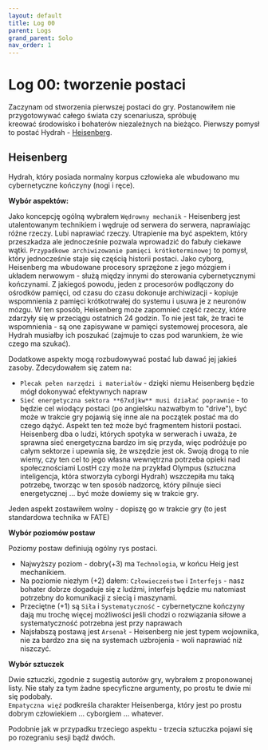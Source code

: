 ```yaml
---
layout: default
title: Log 00
parent: Logs
grand_parent: Solo
nav_order: 1
---
```


# Log 00: tworzenie postaci

Zaczynam od stworzenia pierwszej postaci do gry. Postanowiłem nie przygotowywać całego świata czy scenariusza, spróbuję kreować środowisko i bohaterów niezależnych na bieżąco.
Pierwszy pomysł to postać Hydrah - [Heisenberg](../characters#Heisenberg).

##  Heisenberg

Hydrah, który posiada normalny korpus człowieka ale wbudowano mu cybernetyczne kończyny (nogi i ręce).

**Wybór aspektów:**

Jako koncepcję ogólną wybrałem `Wędrowny mechanik` - Heisenberg jest utalentowanym technikiem i wędruje od serwera do serwera, naprawiając różne rzeczy. Lubi naprawiać rzeczy.
Utrapienie ma być aspektem, który przeszkadza ale jednocześnie pozwala wprowadzić do fabuły ciekawe wątki. 
`Przypadkowe archiwizowanie pamięci krótkoterminowej` to pomysł, który jednocześnie staje się częścią historii postaci. 
Jako cyborg, Heisenberg ma wbudowane procesory sprzężone z jego mózgiem i układem nerwowym - służą między innymi do sterowania cybernetycznymi kończynami. Z jakiegoś powodu, jeden z procesorów podłączony do ośrodków pamięci, od czasu do czasu dokonuje archiwizacji - kopiuje wspomnienia z pamięci krótkotrwałej do systemu i usuwa je z neuronów mózgu. W ten sposób, Heisenberg może zapomnieć część rzeczy, które zdarzyły się w przeciągu ostatnich 24 godzin. To nie jest tak, że traci te wspomnienia - są one zapisywane w pamięci systemowej procesora, ale Hydrah musiałby ich poszukać (zajmuje to czas pod warunkiem, że wie czego ma szukać).

Dodatkowe aspekty mogą rozbudowywać postać lub dawać jej jakieś zasoby. Zdecydowałem się zatem na:
- `Plecak pełen narzędzi i materiałów` - dzięki niemu Heisenberg będzie mógł dokonywać efektywnych napraw
-  `Sieć energetyczna sektora **67xdjkw** musi działać poprawnie` - to będzie cel wiodący postaci (po angielsku nazwałbym to "drive"), być może w trakcie gry pojawią się inne ale na początek postać ma do czego dążyć. 
Aspekt ten też może być fragmentem historii postaci. Heisenberg dba o ludzi, których spotyka w serwerach i uważa, że sprawna sieć energetyczna bardzo im się przyda, więc podróżuje po całym sektorze i upewnia się, że wszędzie jest ok. 
Swoją drogą to nie wiemy, czy ten cel to jego własna wewnętrzna potrzeba opieki nad społecznościami LostH czy może na przykład Olympus (sztuczna inteligencja, która stworzyła cyborgi Hydrah) wszczepiła mu taką potrzebę, tworząc w ten sposób nadzorcę, który pilnuje sieci energetycznej ... być może dowiemy się w trakcie gry.

Jeden aspekt zostawiłem wolny - dopiszę go w trakcie gry (to jest standardowa technika w FATE)

**Wybór poziomów postaw**

Poziomy postaw definiują ogólny rys postaci. 
- Najwyższy poziom - dobry(+3) ma `Technologia`, w końcu Heig jest mechanikiem.  
- Na poziomie niezłym (+2) dałem: `Człowieczeństwo` i `Interfejs` - nasz bohater dobrze dogaduje się z ludźmi, interfejs będzie mu natomiast potrzebny do komunikacji z siecią i maszynami.
- Przeciętne (+1) są `Siła` i `Systematyczność` - cybernetyczne kończyny dają mu trochę więcej możliwości jeśli chodzi o rozwiązania siłowe a systematyczność potrzebna jest przy naprawach
- Najsłabszą postawą jest `Arsenał` - Heisenberg nie jest typem wojownika, nie za bardzo zna się na systemach uzbrojenia - woli naprawiać niż niszczyć.

**Wybór sztuczek**

Dwie sztuczki, zgodnie z sugestią autorów gry, wybrałem z proponowanej listy. Nie stały za tym żadne specyficzne argumenty, po prostu te dwie mi się podobały.  
`Empatyczna więź` podkreśla charakter Heisenberga, który jest po prostu dobrym człowiekiem ... cyborgiem ... whatever. 

Podobnie jak w przypadku trzeciego aspektu - trzecia sztuczka pojawi się po rozegraniu sesji bądź dwóch.